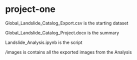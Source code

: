 # project-one
Global_Landslide_Catalog_Export.csv is the starting dataset

Global_Landslide_Catalog_Project.docx is the summary

Landslide_Analysis.ipynb is the script

/images is contains all the exported images from the Analysis
